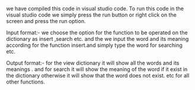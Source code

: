 we have compiled this code in visual studio code.
To run this code in the visual studio code we simply press the run button or right click on the screen and press the run option.

 Input format:- we choose the option for the function to be operated on the dictionary as insert ,search etc.
                and the we input the word and its meaning according for the function insert.and simply type the word for searching etc.
  
  Output format:- for the view dictionary it will show all the words and its meanings . and for search it will show the meaning of the word if it exist in the dictionary otherwise                   it will show that the word does not exist. etc for all other functions.

